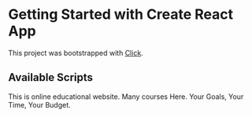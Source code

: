 # Getting Started with Create React App

This project was bootstrapped with [Click](https://kind-mirzakhani-d7d68f.netlify.app/contact).

## Available Scripts

This is online educational website.
Many courses Here.
Your Goals, Your Time, Your Budget.

